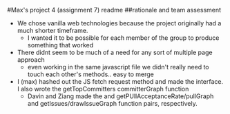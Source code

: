 #Max's project 4 (assignment 7) readme
##rationale and team assessment 
* We chose vanilla web technologies because the project originally had a much shorter timeframe.
  * I wanted it to be possible for each member of the group to produce something that worked 
* There didnt seem to be much of a need for any sort of multiple page approach
  * even working in the same javascript file we didn't really need to touch each other's methods.. easy to merge
* I (max) hashed out the JS fetch request method and made the interface. I also wrote the getTopCommitters committerGraph function
  * Davin and Ziang made the and getPUllAcceptanceRate/pullGraph and getIssues/drawIssueGraph function pairs, respectively. 
